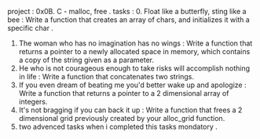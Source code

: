 project :
0x0B. C - malloc, free .
tasks :
0. Float like a butterfly, sting like a bee :
Write a function that creates an array of chars,
and initializes it with a specific char .
1. The woman who has no imagination has no wings :
Write a function that returns a pointer to a newly allocated space in memory,
which contains a copy of the string given as a parameter.
2. He who is not courageous enough to take risks will accomplish nothing in life :
Write a function that concatenates two strings.
3. If you even dream of beating me you'd better wake up and apologize :
Write a function that returns a pointer to a 2 dimensional array of integers.
4. It's not bragging if you can back it up :
Write a function that frees a 2 dimensional grid previously created by your alloc_grid function.
5. two advenced tasks when i completed this tasks mondatory .
